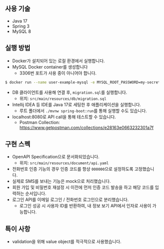 ## 사용 기술
- Java 17
- Spring 3
- MySQL 8

## 실행 방법
- Docker가 설치되어 있는 로컬 환경에서 실행합니다.
- MySQL Docker container를 생성합니다
  - 3306번 포트가 사용 중이 아니어야 합니다.

```bash
$ docker run --name user-example-mysql -e MYSQL_ROOT_PASSWORD=my-secret-code -d -p 3306:3306 mysql:8.0.31
```

- DB 클라이언트를 사용해 연결 후, `migration.sql`를 실행합니다.
  - 위치: `src/main/resources/db/migration.sql`
- Intellij IDEA 등 IDE를 Java 17로 세팅한 후 애플리케이션을 실행합니다.
  - 루트 폴더에서 `./mvnw spring-boot:run`를 통해 실행할 수도 있습니다.
- localhost:8080로 API call을 통해 테스트할 수 있습니다.
  - Postman Collection: https://www.getpostman.com/collections/e28163e0663232301a7f

## 구현 스펙
- OpenAPI Specification으로 문서화되었습니다.
  - 위치: `src/main/resources/document/api.yaml`
- 전화번호 인증 기능의 경우 인증 코드를 항상 `000000`으로 설정하도록 고정했습니다.
- 실제로 SMS를 보내는 기능은 mock으로 처리했습니다.
- 회원 가입 및 비밀번호 재설정 시 이전에 먼저 인증 코드 발송을 하고 해당 코드를 입력하는 순서입니다.
- 로그인 API를 이메일 로그인 / 전화번호 로그인으로 분리했습니다.
  - 로그인 성공 시 사용자 ID를 반환하여, 내 정보 보기 API에서 인자로 사용이 가능합니다.

## 특이 사항
- validation을 위해 value object를 적극적으로 사용했습니다.